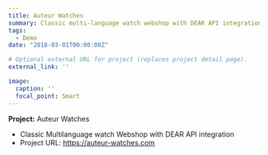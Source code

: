 ```yaml
---
title: Auteur Watches
summary: Classic multi-language watch webshop with DEAR API integration
tags:
  - Demo
date: "2018-03-01T00:00:00Z"

# Optional external URL for project (replaces project detail page).
external_link: ''

image:
  caption: ''
  focal_point: Smart
---
```


**Project:** Auteur Watches
- Classic Multilanguage watch Webshop with DEAR API integration
- Project URL: https://auteur-watches.com

